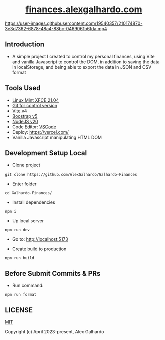<div align="center">
<h1 align="center"><a href="https://finances.alexgalhardo.com/" target="_blank">finances.alexgalhardo.com</a></h1>
</div>

<https://user-images.githubusercontent.com/19540357/210174870-3e3d7362-6878-48a4-88bc-0469061b6fda.mp4>

## Introduction

*   A simple project I created to control my personal finances, using Vite and vanilla Javascript to control the DOM, in addition to saving the data in localStorage, and being able to export the data in JSON and CSV format

## Tools Used

*   [Linux Mint XFCE 21.04](https://linuxmint.com/)
*   [Git for control version](https://git-scm.com/)
*   [Vite v4](https://vitejs.dev/)
*   [Boostrap v5](https://getbootstrap.com/)
*   [NodeJS v20](https://nodejs.org/en)
*   Code Editor: [VSCode](https://code.visualstudio.com/)
*   Deploy: <https://vercel.com/>
*   Vanilla Javascript manipulating HTML DOM

## Development Setup Local

*   Clone project

<!---->

    git clone https://github.com/AlexGalhardo/Galhardo-Finances

*   Enter folder

<!---->

    cd Galhardo-Finances/

*   Install dependencies

<!---->

    npm i

*   Up local server

<!---->

    npm run dev

*   Go to: <http://localhost:5173>

*   Create build to production

<!---->

    npm run build

## Before Submit Commits & PRs

*   Run command:

<!---->

    npm run format

<!---->

## LICENSE

[MIT](http://opensource.org/licenses/MIT)

Copyright (c) April 2023-present, Alex Galhardo
